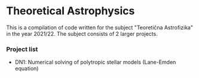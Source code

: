 # Theoretical Astrophysics
This is a compilation of code written for the subject "Teoretična Astrofizika" in the year 2021/22. 
The subject consists of 2 larger projects.

### Project list
* DN1: Numerical solving of polytropic stellar models (Lane-Emden equation)